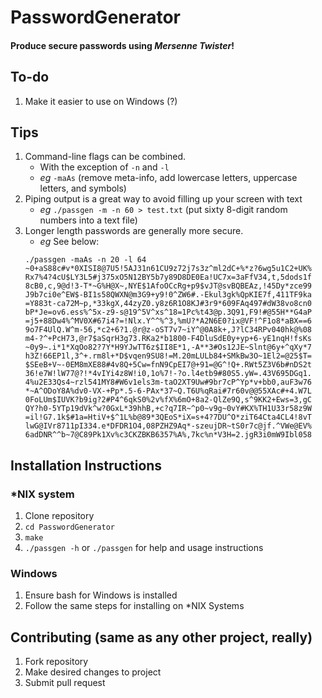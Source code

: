 # PasswordGenerator

#### Produce secure passwords using *Mersenne Twister*!

## To-do
1. Make it easier to use on Windows (?)

## Tips
1. Command-line flags can be combined.
    * With the exception of `-n` and `-l`
    * _eg_ `-maAs` (remove meta-info, add lowercase letters, uppercase letters, and symbols)
2. Piping output is a great way to avoid filling up your screen with text
    * _eg_ `./passgen -m -n 60 > test.txt` (put sixty 8-digit random numbers into a text file)
3. Longer length passwords are generally more secure.
    * _eg_ See below:
    ```
    ./passgen -maAs -n 20 -l 64 
    ~0+aS88c#v*0XISI8@7U5!5AJ31n61CU9z72j7s3z^ml2dC+%*z?6wg5u1C2+UK%
    Rx7%4?4cU$LY3L5#j375xO5N12BY5b7y89D8DE0Ea!UC7x=3aFfV34,t,5dods1f
    8cB0,c,9@d!3-T*~G%H@X~,NYE$1AfoOCcRg+p9$vJT@svBQBEAz,!45Dy*zce99
    J9b7ci0e^EW$-BI1s58QWXN@m3G9+y9!0^ZW6#.-Ekul3gk%QpKIE7f,411TF9ka
    =Y883t-ca72M~p,*33kgX,44zyZ0.y8z6R1O8KJ#3r9*609FAq497#dW38vo8cn0
    bP*Je=ov6.ess%^5x-z9-s@19^5V^xs^18=1Pc%t43@p.3Q91,F9!#@55H**G4aP
    =j5+88Dw4%^MV0X#67i4?=!Nlx.Y^^%^3,%mU?*A2N6E0?ix@VF!^F1o8*aBX==6
    9o7F4UlQ.W^m-56,*c2+6?1.@r@z-oST7v7~iY^@0A8k+,J?lC34RPv040hk@%08
    m4-?^+PcH73,@r7$aSqrH3g73.RKa2*b1800-F4DluSdE0y+yp+6-yE1nqH!fsKs
    ~0y9~.i*1*XqOo82?7Y*H9YJwTT6z$II8E*1,-A**3#Os12JE~Slnt@6y+^qXy*7
    h3Z!66EP1l,3^+.rm8l+*D$vqen9SU8!=M.20mLULb84+SMkBw3O~1El2=@25$T=
    $SEeB+V~-0EM8mXE88#4v8Q+5Cw=fnN9CpEI7@+91=@G^!Q+.RWt5Z3V6b#nDS2t
    36!e7W!lW77@?!*4vIYi4z8W!i0,1o%7!-?o.l4etb9#80S5.yW=.43V695DGq1.
    4%u2E33Qs4~rzl541MY8#W6v1els3m-taO2XT9Uw#9br7cP^Yp*v+bb0,auF3w76
    *~A^ODoY8A%dv0-VX-+Pp*.5-6-PAx*37~Q.T6U%qRai#7r60v@@55XAc#+4.W7L
    0FoLUm$IUVK?b9ig?2#P4^6qkS0%2v%fX%6mO+8a2-QlZe9Q,s^9KK2+Ews=3,gC
    QY?h0-5YTp19dVk^w?0GxL*39hhB,+c?q7IR~^p0~v9g~0vY#KX%TH1U33r58z9W
    =il!G7.1k$#1a=HtiV+$^1L%b@89*3QEoS*iX=s+4?7DU^O*ziT64Cta4CL4!8vT
    lwG@IVr8711pI334.e*DFDR1O4,08PZHZ9Aq*-szeujDR~tS0r7c@jf.^VWe@EV%
    6adDNR^^b~7@C89Pk1Xv%c3CKZBKB6357%A%,7kc%n*V3H=2.jgR3i0mW9Ibl058
    ```

## Installation Instructions
###  *NIX system
1. Clone repository
2. `cd PasswordGenerator`
3. `make`
4. `./passgen -h` or `./passgen` for help and usage instructions

### Windows
1. Ensure bash for Windows is installed 
2. Follow the same steps for installing on *NIX Systems

## Contributing (same as any other project, really)
1. Fork repository
2. Make desired changes to project
3. Submit pull request
